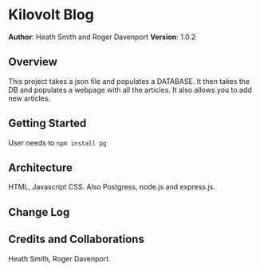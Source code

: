 # Kilovolt Blog

**Author**: Heath Smith and Roger Davenport
**Version**: 1.0.2

## Overview
This project takes a json file and populates a DATABASE. It then takes the DB and populates a webpage with all the articles. It also allows you to add new articles.

## Getting Started
User needs to `npm install pg`

## Architecture
HTML, Javascript CSS. Also Postgress, node.js and express.js.

## Change Log


## Credits and Collaborations
Heath Smith,
Roger Davenport.
